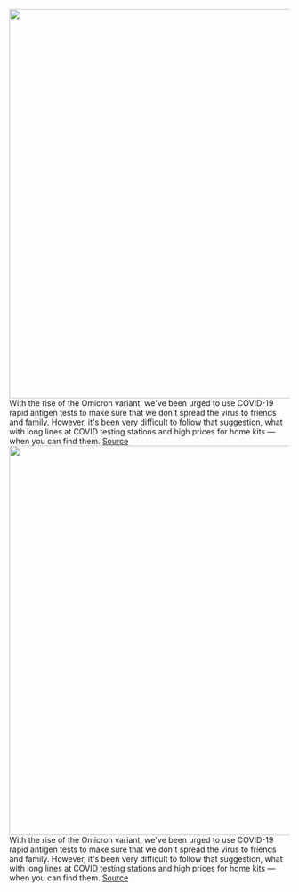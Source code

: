 <img src='https://cdn.vox-cdn.com/thumbor/JYun9gF3Aykhlhj3215Ot7E6xU8=/0x0:2596x1524/1200x800/filters:focal(1091x555:1505x969)/cdn.vox-cdn.com/uploads/chorus_image/image/70404906/Screen_Shot_2022_01_18_at_1.39.58_PM.0.png' width='700px' /><br/>
With the rise of the Omicron variant, we've been urged to use COVID-19 rapid antigen tests to make sure that we don't spread the virus to friends and family. However, it's been very difficult to follow that suggestion, what with long lines at COVID testing stations and high prices for home kits — when you can find them.
<a href='https://www.theverge.com/22889745/rapid-covid-tests-free-website-how-to'> Source <a/><img src='https://cdn.vox-cdn.com/thumbor/JYun9gF3Aykhlhj3215Ot7E6xU8=/0x0:2596x1524/1200x800/filters:focal(1091x555:1505x969)/cdn.vox-cdn.com/uploads/chorus_image/image/70404906/Screen_Shot_2022_01_18_at_1.39.58_PM.0.png' width='700px' /><br/>
With the rise of the Omicron variant, we've been urged to use COVID-19 rapid antigen tests to make sure that we don't spread the virus to friends and family. However, it's been very difficult to follow that suggestion, what with long lines at COVID testing stations and high prices for home kits — when you can find them.
<a href='https://www.theverge.com/22889745/rapid-covid-tests-free-website-how-to'> Source <a/>